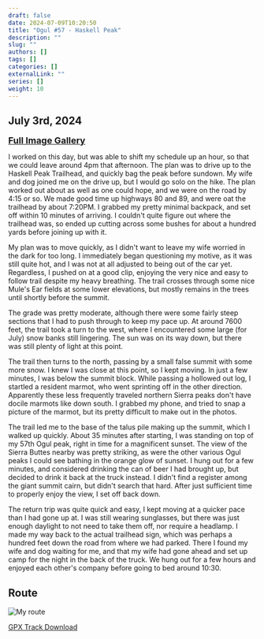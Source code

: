 ```yaml
---
draft: false
date: 2024-07-09T10:20:50
title: "Ogul #57 - Haskell Peak"
description: ""
slug: ""
authors: []
tags: []
categories: []
externalLink: ""
series: []
weight: 10
---
```

## July 3rd, 2024
<a href="../galleries/haskell-peak-gallery/"><font size="4"><b>Full Image Gallery</b></font></a>

I worked on this day, but was able to shift my schedule up an hour, so that we could leave around 4pm that afternoon. The plan was to drive up to the Haskell Peak Trailhead, and quickly bag the peak before sundown. My wife and dog joined me on the drive up, but I would go solo on the hike. The plan worked out about as well as one could hope, and we were on the road by 4:15 or so. We made good time up highways 80 and 89, and were oat the trailhead by about 7:20PM. I grabbed my pretty minimal backpack, and set off within 10 minutes of arriving. I couldn't quite figure out where the trailhead was, so ended up cutting across some bushes for about a hundred yards before joining up with it.

My plan was to move quickly, as I didn't want to leave my wife worried in the dark for too long. I immediately began questioning my motive, as it was still quite hot, and I was not at all adjusted to being out of the car yet. Regardless, I pushed on at a good clip, enjoying the very nice and easy to follow trail despite my heavy breathing. The trail crosses through some nice Mule's Ear fields at some lower elevations, but mostly remains in the trees until shortly before the summit.

The grade was pretty moderate, although there were some fairly steep sections that I had to push through to keep my pace up. At around 7600 feet, the trail took a turn to the west, where I encountered some large (for July) snow banks still lingering. The sun was on its way down, but there was still plenty of light at this point. 

The trail then turns to the north, passing by a small false summit with some more snow. I knew I was close at this point, so I kept moving. In just a few minutes, I was below the summit block. While passing a hollowed out log, I startled a resident marmot, who went sprinting off in the other direction. Apparently these less frequently traveled northern Sierra peaks don't have docile marmots like down south. I grabbed my phone, and tried to snap a picture of the marmot, but its pretty difficult to make out in the photos.

The trail led me to the base of the talus pile making up the summit, which I walked up quickly. About 35 minutes after starting, I was standing on top of my 57th Ogul peak, right in time for a magnificent sunset. The view of the Sierra Buttes nearby was pretty striking, as were the other various Ogul peaks I could see bathing in the orange glow of sunset. I hung out for a few minutes, and considered drinking the can of beer I had brought up, but decided to drink it back at the truck instead. I didn't find a register among the giant summit cairn, but didn't search that hard. After just sufficient time to properly enjoy the view, I set off back down.

The return trip was quite quick and easy, I kept moving at a quicker pace than I had gone up at. I was still wearing sunglasses, but there was just enough daylight to not need to take them off, nor require a headlamp. I made my way back to the actual trailhead sign, which was perhaps a hundred feet down the road from where we had parked. There I found my wife and dog waiting for me, and that my wife had gone ahead and set up camp for the night in the back of the truck. We hung out for a few hours and enjoyed each other's company before going to bed around 10:30.

## Route
![My route](https://s3.us-west-1.wasabisys.com/web-assets/haskell-peak-7-3-24/haskell-peak_route.png?classes=shadow)

[GPX Track Download](https://s3.us-west-1.wasabisys.com/web-assets/haskell-peak-7-3-24/haskell-peak_route_route.gpx)
